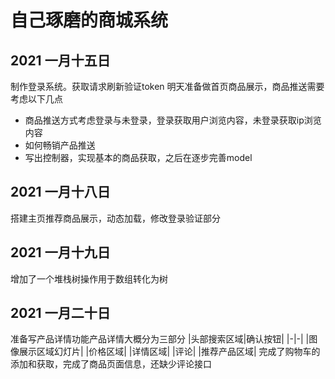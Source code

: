 <!--
 * @name: wjl
 * @Date: 2021-01-17 15:52:21
 * @LastEditTime: 2021-01-20 20:54:50
-->

自己琢磨的商城系统
===============
## 2021 一月十五日

制作登录系统。获取请求刷新验证token
明天准备做首页商品展示，商品推送需要考虑以下几点
* 商品推送方式考虑登录与未登录，登录获取用户浏览内容，未登录获取ip浏览内容
* 如何畅销产品推送
* 写出控制器，实现基本的商品获取，之后在逐步完善model

## 2021 一月十八日

搭建主页推荐商品展示，动态加载，修改登录验证部分

## 2021 一月十九日
增加了一个堆栈树操作用于数组转化为树

## 2021 一月二十日
准备写产品详情功能产品详情大概分为三部分
|头部搜索区域|确认按钮|
|-|-|
|图像展示区域幻灯片|
|价格区域|
|详情区域|
|评论|
|推荐产品区域|
完成了购物车的添加和获取，完成了商品页面信息，还缺少评论接口

